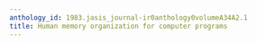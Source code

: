 ```yaml
---
anthology_id: 1983.jasis_journal-ir0anthology0volumeA34A2.1
title: Human memory organization for computer programs
---
```

